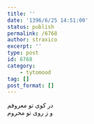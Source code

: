 ```yaml
---
title: ''
date: '1396/6/25 14:51:00'
status: publish
permalink: /6768
author: straxico
excerpt: ''
type: post
id: 6768
category:
    - tytomood
tag: []
post_format: []
---
```

در کوی تو معروفم  
و ز روی تو محروم